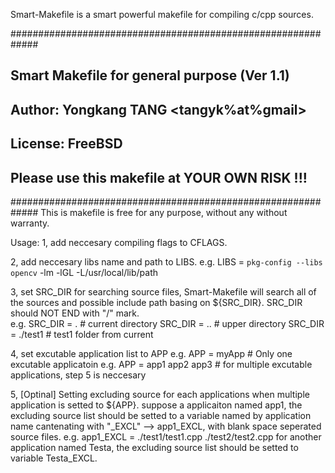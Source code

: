 Smart-Makefile is a smart powerful makefile for compiling c/cpp sources.

#############################################################
## Smart Makefile for general purpose (Ver 1.1)
## Author: Yongkang TANG <tangyk%at%gmail>
## License: FreeBSD 
## Please use this makefile at YOUR OWN RISK !!!
#############################################################
This is makefile is free for any purpose, without any without warranty.

Usage:
1, add neccesary compiling flags to CFLAGS.

2, add neccesary libs name and path to LIBS.
   e.g. LIBS = `pkg-config --libs opencv` -lm -lGL -L/usr/local/lib/path

3, set SRC_DIR for searching source files, Smart-Makefile will search all of the sources and possible include path basing on ${SRC_DIR}.
   SRC_DIR should NOT END with "/" mark.  
   e.g. SRC_DIR = . # current directory
        SRC_DIR = .. # upper directory
        SRC_DIR = ./test1 # test1 folder from current  
        
4, set excutable application list to APP
	e.g. APP = myApp # Only one excutable applicatoin
	e.g. APP = app1 app2 app3 # for multiple excutable applications, step 5 is neccesary

5, [Optinal] Setting excluding source for each applications when multiple application is setted to ${APP}.
suppose a applicaiton named app1, the excluding source list should be setted to a variable named by application name cantenating with "_EXCL" --> app1_EXCL, with blank space seperated source files.
e.g.  app1_EXCL = ./test1/test1.cpp ./test2/test2.cpp
for another application named Testa, the excluding source list should be setted to variable Testa_EXCL.
